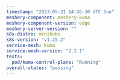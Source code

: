 ```yaml
---
timestamp: "2023-05-21 14:26:30 UTC Sun"
meshery-component: meshery-kuma
meshery-component-version: edge
meshery-server-version: ""
k8s-distro: minikube
k8s-version: "v1.25.2"
service-mesh: Kuma
service-mesh-version: "2.2.1"
tests:
  pod/kuma-control-plane: "Running"
overall-status: "passing"
---
```


